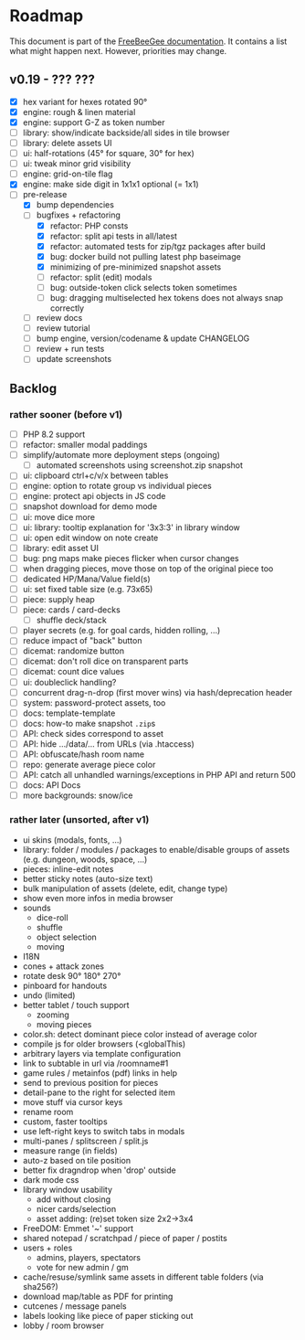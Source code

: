 # Roadmap

This document is part of the [FreeBeeGee documentation](DOCS.md). It contains a list what might happen next. However, priorities may change.

## v0.19 - ??? ???

* [X] hex variant for hexes rotated 90°
* [X] engine: rough & linen material
* [X] engine: support G-Z as token number
* [ ] library: show/indicate backside/all sides in tile browser
* [ ] library: delete assets UI
* [ ] ui: half-rotations (45° for square, 30° for hex)
* [ ] ui: tweak minor grid visibility
* [ ] engine: grid-on-tile flag
* [X] engine: make side digit in 1x1x1 optional (= 1x1)
* [ ] pre-release
  * [X] bump dependencies
  * [ ] bugfixes + refactoring
    * [X] refactor: PHP consts
    * [X] refactor: split api tests in all/latest
    * [X] refactor: automated tests for zip/tgz packages after build
    * [X] bug: docker build not pulling latest php baseimage
    * [X] minimizing of pre-minimized snapshot assets
    * [ ] refactor: split (edit) modals
    * [ ] bug: outside-token click selects token sometimes
    * [ ] bug: dragging multiselected hex tokens does not always snap correctly
  * [ ] review docs
  * [ ] review tutorial
  * [ ] bump engine, version/codename & update CHANGELOG
  * [ ] review + run tests
  * [ ] update screenshots

## Backlog

### rather sooner (before v1)

* [ ] PHP 8.2 support
* [ ] refactor: smaller modal paddings
* [ ] simplify/automate more deployment steps (ongoing)
  * [ ] automated screenshots using screenshot.zip snapshot
* [ ] ui: clipboard ctrl+c/v/x between tables
* [ ] engine: option to rotate group vs individual pieces
* [ ] engine: protect api objects in JS code
* [ ] snapshot download for demo mode
* [ ] ui: move dice more
* [ ] ui: library: tooltip explanation for '3x3:3' in library window
* [ ] ui: open edit window on note create
* [ ] library: edit asset UI
* [ ] bug: png maps make pieces flicker when cursor changes
* [ ] when dragging pieces, move those on top of the original piece too
* [ ] dedicated HP/Mana/Value field(s)
* [ ] ui: set fixed table size (e.g. 73x65)
* [ ] piece: supply heap
* [ ] piece: cards / card-decks
  * [ ] shuffle deck/stack
* [ ] player secrets (e.g. for goal cards, hidden rolling, ...)
* [ ] reduce impact of "back" button
* [ ] dicemat: randomize button
* [ ] dicemat: don't roll dice on transparent parts
* [ ] dicemat: count dice values
* [ ] ui: doubleclick handling?
* [ ] concurrent drag-n-drop (first mover wins) via hash/deprecation header
* [ ] system: password-protect assets, too
* [ ] docs: template-template
* [ ] docs: how-to make snapshot `.zip`s
* [ ] API: check sides correspond to asset
* [ ] API: hide .../data/... from URLs (via .htaccess)
* [ ] API: obfuscate/hash room name
* [ ] repo: generate average piece color
* [ ] API: catch all unhandled warnings/exceptions in PHP API and return 500
* [ ] docs: API Docs
* [ ] more backgrounds: snow/ice

### rather later (unsorted, after v1)

* ui skins (modals, fonts, ...)
* library: folder / modules / packages to enable/disable groups of assets (e.g. dungeon, woods, space, ...)
* pieces: inline-edit notes
* better sticky notes (auto-size text)
* bulk manipulation of assets (delete, edit, change type)
* show even more infos in media browser
* sounds
  * dice-roll
  * shuffle
  * object selection
  * moving
* I18N
* cones + attack zones
* rotate desk 90° 180° 270°
* pinboard for handouts
* undo (limited)
* better tablet / touch support
  * zooming
  * moving pieces
* color.sh: detect dominant piece color instead of average color
* compile js for older browsers (<globalThis)
* arbitrary layers via template configuration
* link to subtable in url via /roomname#1
* game rules / metainfos (pdf) links in help
* send to previous position for pieces
* detail-pane to the right for selected item
* move stuff via cursor keys
* rename room
* custom, faster tooltips
* use left-right keys to switch tabs in modals
* multi-panes / splitscreen / split.js
* measure range (in fields)
* auto-z based on tile position
* better fix dragndrop when 'drop' outside
* dark mode css
* library window usability
  * add without closing
  * nicer cards/selection
  * asset adding: (re)set token size 2x2->3x4
* FreeDOM: Emmet '~' support
* shared notepad / scratchpad / piece of paper / postits
* users + roles
  * admins, players, spectators
  * vote for new admin / gm
* cache/resuse/symlink same assets in different table folders (via sha256?)
* download map/table as PDF for printing
* cutcenes / message panels
* labels looking like piece of paper sticking out
* lobby / room browser

